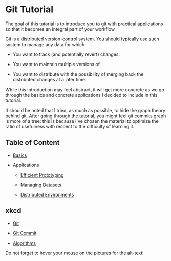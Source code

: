 # Git Tutorial

The goal of this tutorial is to introduce you to git with practical applications
so that it becomes an integral part of your workflow.

Git is a distributed version-control system. You should typically use such
system to manage any data for which:

* You want to track (and potentially revert) changes.

* You want to maintain multiple versions of.

* You want to distribute with the possibility of merging back the distributed
  changes at a later time.

While this introduction may feel abstract, it will get more concrete as we go
through the basics and concrete applications I decided to include in this
tutorial.

It should be noted that I tried, as much as possible, to hide the graph theory
behind git. After going through the tutorial, you might feel git commits graph
is more of a tree: this is because I've chosen the material to optimize the
ratio of usefulness with respect to the difficulty of learning it.

## Table of Content

- [Basics](https://github.com/Proksima/git-tutorial/blob/master/basics.md)

- Applications

	- [Efficient Prototyping](https://github.com/Proksima/git-tutorial/blob/master/examples/prototyping.md)

	- [Managing Datasets](https://github.com/Proksima/git-tutorial/blob/master/examples/datasets.md)

	- [Distributed Environments](https://github.com/Proksima/git-tutorial/blob/master/examples/environments.md)

## xkcd

* [Git](https://xkcd.com/1597)

* [Git Commit](https://xkcd.com/1296)

* [Algorithms](https://xkcd.com/1667)

Do not forget to hover your mouse on the pictures for the alt-text!

